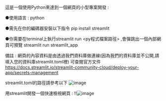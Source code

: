 這是一個使用Python來達到一個網頁的小型專案開發 : 

●使用語言 : python

●需先在你的編碼器安裝以下指令 
pip install streamlit


●你需要在terminal上執行streamlit run <py程式檔案路徑> ,會彈跳出一個內部網頁可預覽
streamlit run streamlit_app


備註 : 網頁的內容資料是由透過我們資料庫做連線(因為我們的資料庫並不公開,請填入您的資料庫streamlit.toml裡)
可查閱官方文件 https://docs.streamlit.io/streamlit-community-cloud/deploy-your-app/secrets-management

streamlit.toml的路徑請參考以下
![image](https://github.com/tn00627974/streamlit_app/assets/139155210/4aec55cf-ffb5-4da7-a5f7-9f05a071fed7)



用streamlit開發一個快速檢視網頁 : 
!!![image](https://github.com/tn00627974/streamlit_app/assets/139155210/ed00beb4-6408-46f5-b286-20317dea51a3)
